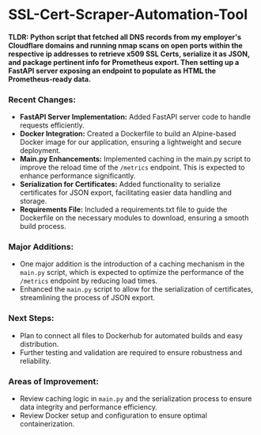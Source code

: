 # SSL-Cert-Scraper-Automation-Tool

#### TLDR: Python script that fetched all DNS records from my employer's Cloudflare domains and running nmap scans on open ports within the respective ip addresses to retrieve x509 SSL Certs, serialize it as JSON, and package pertinent info for Prometheus export. Then setting up a FastAPI server exposing an endpoint to populate as HTML the Prometheus-ready data.


### Recent Changes:
- **FastAPI Server Implementation:** Added FastAPI server code to handle requests efficiently.
- **Docker Integration:** Created a Dockerfile to build an Alpine-based Docker image for our application, ensuring a lightweight and secure deployment.
- **Main.py Enhancements:** Implemented caching in the main.py script to improve the reload time of the `/metrics` endpoint. This is expected to enhance performance significantly.
- **Serialization for Certificates:** Added functionality to serialize certificates for JSON export, facilitating easier data handling and storage.
- **Requirements File:** Included a requirements.txt file to guide the Dockerfile on the necessary modules to download, ensuring a smooth build process.

### Major Additions:
- One major addition is the introduction of a caching mechanism in the `main.py` script, which is expected to optimize the performance of the `/metrics` endpoint by reducing load times.
- Enhanced the `main.py` script to allow for the serialization of certificates, streamlining the process of JSON export.

### Next Steps:
- Plan to connect all files to Dockerhub for automated builds and easy distribution.
- Further testing and validation are required to ensure robustness and reliability.

### Areas of Improvement:
- Review caching logic in `main.py` and the serialization process to ensure data integrity and performance efficiency.
- Review Docker setup and configuration to ensure optimal containerization.

